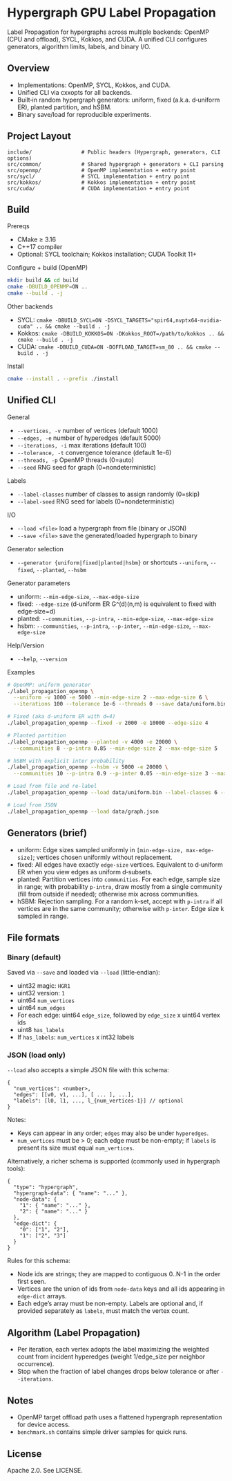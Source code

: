 # Hypergraph GPU Label Propagation

Label Propagation for hypergraphs across multiple backends: OpenMP (CPU and offload), SYCL, Kokkos, and CUDA. A unified CLI configures generators, algorithm limits, labels, and binary I/O.

## Overview

- Implementations: OpenMP, SYCL, Kokkos, and CUDA.
- Unified CLI via cxxopts for all backends.
- Built‑in random hypergraph generators: uniform, fixed (a.k.a. d‑uniform ER), planted partition, and hSBM.
- Binary save/load for reproducible experiments.

## Project Layout

```
include/                # Public headers (Hypergraph, generators, CLI options)
src/common/             # Shared hypergraph + generators + CLI parsing
src/openmp/             # OpenMP implementation + entry point
src/sycl/               # SYCL implementation + entry point
src/kokkos/             # Kokkos implementation + entry point
src/cuda/               # CUDA implementation + entry point
```

## Build

Prereqs
- CMake ≥ 3.16
- C++17 compiler
- Optional: SYCL toolchain; Kokkos installation; CUDA Toolkit 11+

Configure + build (OpenMP)
```bash
mkdir build && cd build
cmake -DBUILD_OPENMP=ON ..
cmake --build . -j
```

Other backends
- SYCL: `cmake -DBUILD_SYCL=ON -DSYCL_TARGETS="spir64,nvptx64-nvidia-cuda" .. && cmake --build . -j`
- Kokkos: `cmake -DBUILD_KOKKOS=ON -DKokkos_ROOT=/path/to/kokkos .. && cmake --build . -j`
- CUDA: `cmake -DBUILD_CUDA=ON -DOFFLOAD_TARGET=sm_80 .. && cmake --build . -j`

Install
```bash
cmake --install . --prefix ./install
```

## Unified CLI

General
- `--vertices, -v` number of vertices (default 1000)
- `--edges, -e` number of hyperedges (default 5000)
- `--iterations, -i` max iterations (default 100)
- `--tolerance, -t` convergence tolerance (default 1e-6)
- `--threads, -p` OpenMP threads (0=auto)
- `--seed` RNG seed for graph (0=nondeterministic)

Labels
- `--label-classes` number of classes to assign randomly (0=skip)
- `--label-seed` RNG seed for labels (0=nondeterministic)

I/O
- `--load <file>` load a hypergraph from file (binary or JSON)
- `--save <file>` save the generated/loaded hypergraph to binary

Generator selection
- `--generator {uniform|fixed|planted|hsbm}` or shortcuts `--uniform`, `--fixed`, `--planted`, `--hsbm`

Generator parameters
- uniform: `--min-edge-size`, `--max-edge-size`
- fixed: `--edge-size` (d‑uniform ER G^(d)(n,m) is equivalent to fixed with edge‑size=d)
- planted: `--communities`, `--p-intra`, `--min-edge-size`, `--max-edge-size`
- hsbm: `--communities`, `--p-intra`, `--p-inter`, `--min-edge-size`, `--max-edge-size`

Help/Version
- `--help`, `--version`

Examples
```bash
# OpenMP: uniform generator
./label_propagation_openmp \
  --uniform -v 1000 -e 5000 --min-edge-size 2 --max-edge-size 6 \
  --iterations 100 --tolerance 1e-6 --threads 0 --save data/uniform.bin

# Fixed (aka d-uniform ER with d=4)
./label_propagation_openmp --fixed -v 2000 -e 10000 --edge-size 4

# Planted partition
./label_propagation_openmp --planted -v 4000 -e 20000 \
  --communities 8 --p-intra 0.85 --min-edge-size 2 --max-edge-size 5

# hSBM with explicit inter probability
./label_propagation_openmp --hsbm -v 5000 -e 20000 \
  --communities 10 --p-intra 0.9 --p-inter 0.05 --min-edge-size 3 --max-edge-size 6

# Load from file and re-label
./label_propagation_openmp --load data/uniform.bin --label-classes 6 --label-seed 42

# Load from JSON
./label_propagation_openmp --load data/graph.json
```

## Generators (brief)
- uniform: Edge sizes sampled uniformly in `[min-edge-size, max-edge-size]`; vertices chosen uniformly without replacement.
- fixed: All edges have exactly `edge-size` vertices. Equivalent to d‑uniform ER when you view edges as uniform d‑subsets.
- planted: Partition vertices into `communities`. For each edge, sample size in range; with probability `p-intra`, draw mostly from a single community (fill from outside if needed); otherwise mix across communities.
- hSBM: Rejection sampling. For a random k‑set, accept with `p-intra` if all vertices are in the same community; otherwise with `p-inter`. Edge size k sampled in range.

## File formats
### Binary (default)
Saved via `--save` and loaded via `--load` (little‑endian):
- uint32 magic: `HGR1`
- uint32 version: `1`
- uint64 `num_vertices`
- uint64 `num_edges`
- For each edge: uint64 `edge_size`, followed by `edge_size` x uint64 vertex ids
- uint8 `has_labels`
- If `has_labels`: `num_vertices` x int32 labels

### JSON (load only)
`--load` also accepts a simple JSON file with this schema:
```
{
  "num_vertices": <number>,
  "edges": [[v0, v1, ...], [ ... ], ...],
  "labels": [l0, l1, ..., l_{num_vertices-1}] // optional
}
```
Notes:
- Keys can appear in any order; `edges` may also be under `hyperedges`.
- `num_vertices` must be > 0; each edge must be non-empty; if `labels` is present its size must equal `num_vertices`.

Alternatively, a richer schema is supported (commonly used in hypergraph tools):
```
{
  "type": "hypergraph",
  "hypergraph-data": { "name": "..." },
  "node-data": {
    "1": { "name": "..." },
    "2": { "name": "..." }
  },
  "edge-dict": {
    "0": ["1", "2"],
    "1": ["2", "3"]
  }
}
```
Rules for this schema:
- Node ids are strings; they are mapped to contiguous 0..N-1 in the order first seen.
- Vertices are the union of ids from `node-data` keys and all ids appearing in `edge-dict` arrays.
- Each edge’s array must be non-empty. Labels are optional and, if provided separately as `labels`, must match the vertex count.

## Algorithm (Label Propagation)
- Per iteration, each vertex adopts the label maximizing the weighted count from incident hyperedges (weight 1/edge_size per neighbor occurrence).
- Stop when the fraction of label changes drops below tolerance or after `--iterations`.

## Notes
- OpenMP target offload path uses a flattened hypergraph representation for device access.
- `benchmark.sh` contains simple driver samples for quick runs.

## License
Apache 2.0. See LICENSE.
